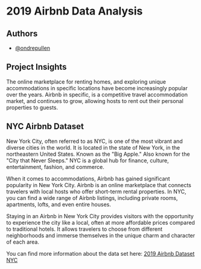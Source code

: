 # 2019 Airbnb Data Analysis
## Authors

- [@ondrepullen](https://github.com/ondrepullen)

## Project Insights 

The online marketplace for renting homes, and exploring unique accommodations in specific locations have become increasingly popular over the years. Airbnb in specific, is a competitive travel accommodation market, and continues to grow, allowing hosts to rent out their personal properties to guests.

## NYC Airbnb Dataset
New York City, often referred to as NYC, is one of the most vibrant and diverse cities in the world. It is located in the state of New York, in the northeastern United States. Known as the "Big Apple." Also known for the "City that Never Sleeps." NYC is a global hub for finance, culture, entertainment, fashion, and commerce.

When it comes to accommodations, Airbnb has gained significant popularity in New York City. Airbnb is an online marketplace that connects travelers with local hosts who offer short-term rental properties. In NYC, you can find a wide range of Airbnb listings, including private rooms, apartments, lofts, and even entire houses.

Staying in an Airbnb in New York City provides visitors with the opportunity to experience the city like a local, often at more affordable prices compared to traditional hotels. It allows travelers to choose from different neighborhoods and immerse themselves in the unique charm and character of each area.

You can find more information about the data set here: [2019 Airbnb Dataset NYC](https://www.kaggle.com/datasets/dgomonov/new-york-city-airbnb-open-data)
